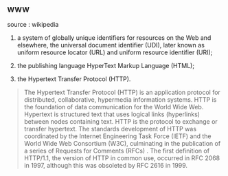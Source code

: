 ### WWW

source : wikipedia

1. a system of globally unique identifiers for resources on the Web and elsewhere,
the universal document identifier (UDI), later known as uniform resource locator (URL)
and uniform resource identifier (URI);

2. the publishing language HyperText Markup Language (HTML);
3. the Hypertext Transfer Protocol (HTTP).

> The Hypertext Transfer Protocol (HTTP) is an application protocol for distributed,
 collaborative, hypermedia information systems. HTTP is the foundation of data
 communication for the World Wide Web.
 Hypertext is structured text that uses logical links (hyperlinks) between
 nodes containing text.
 HTTP is the  protocol  to exchange or transfer hypertext.
 The standards development of HTTP was coordinated by the Internet
 Engineering  Task Force (IETF) and  the World Wide Web Consortium (W3C),
 culminating in the publication of a series  of Requests for Comments (RFCs)
 . The first definition of HTTP/1.1, the version of HTTP in common use,
 occurred in RFC 2068 in 1997,  although this was obsoleted by RFC 2616 in 1999.